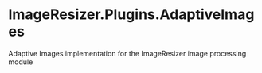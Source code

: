 ImageResizer.Plugins.AdaptiveImages
===================================

Adaptive Images implementation for the ImageResizer image processing module
